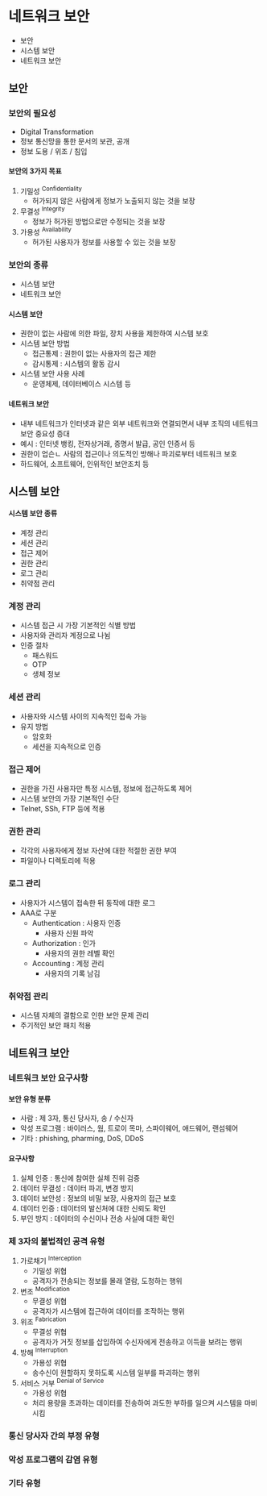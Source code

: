 # 네트워크 보안

- 보안
- 시스템 보안
- 네트워크 보안

## 보안

### 보안의 필요성

- Digital Transformation
- 정보 통신망을 통한 문서의 보관, 공개
- 정보 도용 / 위조 / 침입

#### 보안의 3가지 목표

1. 기밀성 <sup>Confidentiality</sup>
    - 허가되지 않은 사람에게 정보가 노출되지 않는 것을 보장
2. 무결성 <sup>Integrity</sup>
    - 정보가 허가된 방법으로만 수정되는 것을 보장
3. 가용성 <sup>Availability</sup>
    - 허가된 사용자가 정보를 사용할 수 있는 것을 보장

### 보안의 종류

- 시스템 보안
- 네트워크 보안

#### 시스템 보안

- 권한이 없는 사람에 의한 파일, 장치 사용을 제한하여 시스템 보호
- 시스템 보안 방법
    - 접근통제 : 권한이 없는 사용자의 접근 제한
    - 감시통제 : 시스템의 활동 감시
- 시스템 보안 사용 사례
    - 운영체제, 데이터베이스 시스템 등

#### 네트워크 보안

- 내부 네트워크가 인터넷과 같은 외부 네트워크와 연결되면서 내부 조직의 네트워크 보안 중요성 증대
- 예시 : 인터넷 뱅킹, 전자상거래, 증명서 발급, 공인 인증서 등
- 권한이 업슨ㄴ 사람의 접근이나 의도적인 방해나 파괴로부터 네트워크 보호
- 하드웨어, 소프트웨어, 인위적인 보안조치 등

## 시스템 보안

#### 시스템 보안 종류

- 계정 관리
- 세션 관리
- 접근 제어
- 권한 관리
- 로그 관리
- 취약점 관리

### 계정 관리

- 시스템 접근 시 가장 기본적인 식별 방법
- 사용자와 관리자 계정으로 나뉨
- 인증 절차
    - 패스워드
    - OTP
    - 생체 정보

### 세션 관리

- 사용자와 시스템 사이의 지속적인 접속 가능
- 유지 방법
    - 암호화
    - 세션을 지속적으로 인증

### 접근 제어

- 권한을 가진 사용자만 특정 시스템, 정보에 접근하도록 제어
- 시스템 보안의 가장 기본적인 수단
- Telnet, SSh, FTP 등에 적용

### 권한 관리

- 각각의 사용자에게 정보 자산에 대한 적절한 권한 부여
- 파일이나 디렉토리에 적용

### 로그 관리

- 사용자가 시스템이 접속한 뒤 동작에 대한 로그
- AAA로 구분
    - Authentication : 사용자 인증
        - 사용자 신원 파악
    - Authorization : 인가
        - 사용자의 권한 레벨 확인
    - Accounting : 계정 관리
        - 사용자의 기록 남김

### 취약점 관리

- 시스템 자체의 결함으로 인한 보안 문제 관리
- 주기적인 보안 패치 적용

## 네트워크 보안

### 네트워크 보안 요구사항

#### 보안 유형 분류

- 사람 : 제 3자, 통신 당사자, 송 / 수신자
- 악성 프로그램 : 바이러스, 웜, 트로이 목마, 스파이웨어, 애드웨어, 랜섬웨어
- 기타 : phishing, pharming, DoS, DDoS

#### 요구사항

1. 실체 인증 : 통신에 참여한 실체 진위 검증
2. 데이터 무결성 : 데이터 파괴, 변경 방지
3. 데이터 보안성 : 정보의 비밀 보장, 사용자의 접근 보호
4. 데이터 인증 : 데이터의 발신처에 대한 신뢰도 확인
5. 부인 방지 : 데이터의 수신이나 전송 사실에 대한 확인

### 제 3자의 불법적인 공격 유형

1. 가로채기 <sup>Interception</sup>
    - 기밀성 위협
    - 공격자가 전송되는 정보를 몰래 열람, 도청하는 행위
2. 변조 <sup>Modification</sup>
    - 무결성 위협
    - 공격자가 시스템에 접근하여 데이터를 조작하는 행위
3. 위조 <sup>Fabrication</sup>
    - 무결성 위협
    - 공격자가 거짓 정보를 삽입하여 수신자에게 전송하고 이득을 보려는 행위
4. 방해 <sup>Interruption</sup>
    - 가용성 위협
    - 송수신이 원할하지 못하도록 시스템 일부를 파괴하는 행위
5. 서비스 거부 <sup>Denial of Service</sup>
    - 가용성 위협
    - 처리 용량을 초과하는 데이터를 전송하여 과도한 부하를 일으켜 시스템을 마비시킴

### 통신 당사자 간의 부정 유형



### 악성 프로그램의 감염 유형

### 기타 유형
